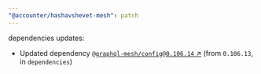 ```yaml
---
"@accounter/hashavshevet-mesh": patch
---
```

dependencies updates:
  - Updated dependency [`@graphql-mesh/config@0.106.14` ↗︎](https://www.npmjs.com/package/@graphql-mesh/config/v/0.106.14) (from `0.106.13`, in `dependencies`)
